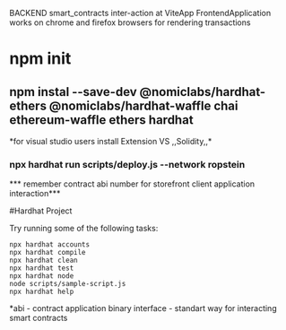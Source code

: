 BACKEND smart_contracts inter-action at ViteApp FrontendApplication
works on chrome and firefox browsers
  for rendering transactions

# npm init

## npm instal --save-dev @nomiclabs/hardhat-ethers @nomiclabs/hardhat-waffle chai ethereum-waffle ethers hardhat

\*for visual studio users install Extension VS ,,Solidity,,\*

### npx hardhat run scripts/deploy.js --network ropstein
*** remember contract abi number for storefront client application interaction***

#Hardhat Project

Try running some of the following tasks:

```shell
npx hardhat accounts
npx hardhat compile
npx hardhat clean
npx hardhat test
npx hardhat node
node scripts/sample-script.js
npx hardhat help
```

\*abi - contract application binary interface - standart way for interacting smart contracts
